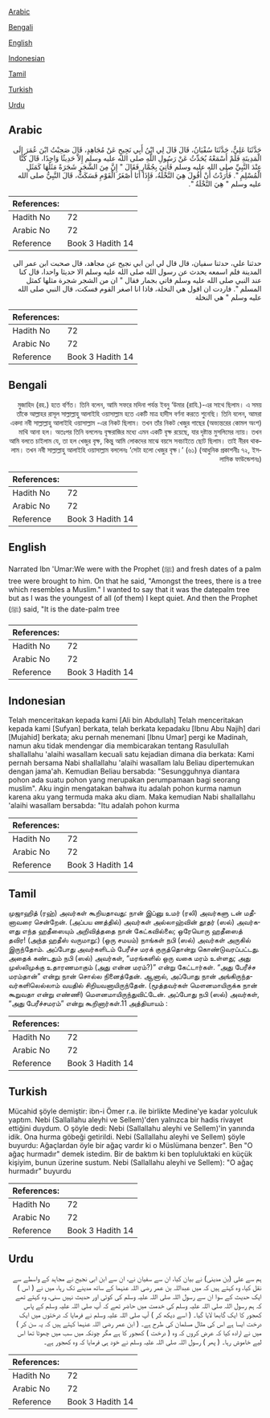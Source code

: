 [Arabic](#arabic)

[Bengali](#bengali)

[English](#english)

[Indonesian](#indonesian)

[Tamil](#tamil)

[Turkish](#turkish)

[Urdu](#urdu)

## Arabic


<div dir="rtl" lang="ar" style={{fontSize:'larger',backgroundColor:'#f8f9fa',padding:20}}>
حَدَّثَنَا عَلِيٌّ، حَدَّثَنَا سُفْيَانُ، قَالَ قَالَ لِي ابْنُ أَبِي نَجِيحٍ عَنْ مُجَاهِدٍ، قَالَ صَحِبْتُ ابْنَ عُمَرَ إِلَى الْمَدِينَةِ فَلَمْ أَسْمَعْهُ يُحَدِّثُ عَنْ رَسُولِ اللَّهِ صلى الله عليه وسلم إِلاَّ حَدِيثًا وَاحِدًا، قَالَ كُنَّا عِنْدَ النَّبِيِّ صلى الله عليه وسلم فَأُتِيَ بِجُمَّارٍ فَقَالَ ‏"‏ إِنَّ مِنَ الشَّجَرِ شَجَرَةً مَثَلُهَا كَمَثَلِ الْمُسْلِمِ ‏"‏‏.‏ فَأَرَدْتُ أَنْ أَقُولَ هِيَ النَّخْلَةُ، فَإِذَا أَنَا أَصْغَرُ الْقَوْمِ فَسَكَتُّ، قَالَ النَّبِيُّ صلى الله عليه وسلم ‏"‏ هِيَ النَّخْلَةُ ‏"‏‏.‏
</div>
<div style={{backgroundColor:'#f8f9fa',padding:20, marginBottom: 10}}><table> <thead> <tr> <th>References:</th> <th></th> </tr> </thead> <tbody><tr><td>Hadith No</td><td>72</td></tr><tr><td>Arabic No</td><td>72</td></tr><tr><td>Reference</td><td>Book 3 Hadith 14</td></tr></tbody></table></div>


<div dir="rtl" lang="ar" style={{fontSize:'larger',backgroundColor:'#f8f9fa',padding:20}}>
حدثنا علي، حدثنا سفيان، قال قال لي ابن ابي نجيح عن مجاهد، قال صحبت ابن عمر الى المدينة فلم اسمعه يحدث عن رسول الله صلى الله عليه وسلم الا حديثا واحدا، قال كنا عند النبي صلى الله عليه وسلم فاتي بجمار فقال " ان من الشجر شجرة مثلها كمثل المسلم ". فاردت ان اقول هي النخلة، فاذا انا اصغر القوم فسكت، قال النبي صلى الله عليه وسلم " هي النخلة
</div>
<div style={{backgroundColor:'#f8f9fa',padding:20, marginBottom: 10}}><table> <thead> <tr> <th>References:</th> <th></th> </tr> </thead> <tbody><tr><td>Hadith No</td><td>72</td></tr><tr><td>Arabic No</td><td>72</td></tr><tr><td>Reference</td><td>Book 3 Hadith 14</td></tr></tbody></table></div>

## Bengali


<div dir="rtl" lang="bn" style={{fontSize:'larger',backgroundColor:'#f8f9fa',padding:20}}>
মুজাহিদ (রহ.) হতে বর্ণিত। তিনি বলেন, আমি সফরে মদিনা পর্যন্ত ইবনু ‘উমার (রাযি.)-এর সাথে ছিলাম। এ সময় তাঁকে আল্লাহর রাসূল সাল্লাল্লাহু আলাইহি ওয়াসাল্লাম হতে একটি মাত্র হাদীস বর্ণনা করতে শুনেছি। তিনি বলেন, আমরা একদা নবী সাল্লাল্লাহু আলাইহি ওয়াসাল্লাম -এর নিকট ছিলাম। তখন তাঁর নিকট খেজুর গাছের (অভ্যন্তরের কোমল অংশ) মাথি আনা হল। অতঃপর তিনি বললেনঃ বৃক্ষরাজির মধ্যে এমন একটি বৃক্ষ রয়েছে, যার দৃষ্টান্ত মুসলিমের ন্যায়। তখন আমি বলতে চাইলাম যে, তা হল খেজুর বৃক্ষ, কিন্তু আমি লোকদের মাঝে বয়সে সবচাইতে ছোট ছিলাম। তাই নীরব থাকলাম। তখন নবী সাল্লাল্লাহু আলাইহি ওয়াসাল্লাম বললেনঃ ‘সেটা হলো খেজুর বৃক্ষ।’ (৬১) (আধুনিক প্রকাশনীঃ ৭২, ইসলামিক ফাউন্ডেশনঃ)
</div>
<div style={{backgroundColor:'#f8f9fa',padding:20, marginBottom: 10}}><table> <thead> <tr> <th>References:</th> <th></th> </tr> </thead> <tbody><tr><td>Hadith No</td><td>72</td></tr><tr><td>Arabic No</td><td>72</td></tr><tr><td>Reference</td><td>Book 3 Hadith 14</td></tr></tbody></table></div>

## English


<div dir="ltr" lang="en" style={{fontSize:'larger',backgroundColor:'#f8f9fa',padding:20}}>
Narrated Ibn 'Umar:We were with the Prophet (ﷺ) and fresh dates of a palm tree were brought to him. On that he said, "Amongst the trees, there is a tree which resembles a Muslim." I wanted to say that it was the datepalm tree but as I was the youngest of all (of them) I kept quiet. And then the Prophet (ﷺ) said, "It is the date-palm tree
</div>
<div style={{backgroundColor:'#f8f9fa',padding:20, marginBottom: 10}}><table> <thead> <tr> <th>References:</th> <th></th> </tr> </thead> <tbody><tr><td>Hadith No</td><td>72</td></tr><tr><td>Arabic No</td><td>72</td></tr><tr><td>Reference</td><td>Book 3 Hadith 14</td></tr></tbody></table></div>

## Indonesian


<div dir="ltr" lang="id" style={{fontSize:'larger',backgroundColor:'#f8f9fa',padding:20}}>
Telah menceritakan kepada kami [Ali bin Abdullah] Telah menceritakan kepada kami [Sufyan] berkata, telah berkata kepadaku [Ibnu Abu Najih] dari [Mujahid] berkata; aku pernah menemani [Ibnu Umar] pergi ke Madinah, namun aku tidak mendengar dia membicarakan tentang Rasulullah shallallahu 'alaihi wasallam kecuali satu kejadian dimana dia berkata: Kami pernah bersama Nabi shallallahu 'alaihi wasallam lalu Beliau dipertemukan dengan jama'ah. Kemudian Beliau bersabda: "Sesungguhnya diantara pohon ada suatu pohon yang merupakan perumpamaan bagi seorang muslim". Aku ingin mengatakan bahwa itu adalah pohon kurma namun karena aku yang termuda maka aku diam. Maka kemudian Nabi shallallahu 'alaihi wasallam bersabda: "Itu adalah pohon kurma
</div>
<div style={{backgroundColor:'#f8f9fa',padding:20, marginBottom: 10}}><table> <thead> <tr> <th>References:</th> <th></th> </tr> </thead> <tbody><tr><td>Hadith No</td><td>72</td></tr><tr><td>Arabic No</td><td>72</td></tr><tr><td>Reference</td><td>Book 3 Hadith 14</td></tr></tbody></table></div>

## Tamil


<div dir="ltr" lang="ta" style={{fontSize:'larger',backgroundColor:'#f8f9fa',padding:20}}>
முஜாஹித் (ரஹ்) அவர்கள் கூறியதாவது: நான் இப்னு உமர் (ரலி) அவர்களு டன் மதீனாவரை சென்றேன். (அப்பய ணத்தில்) அவர்கள் அல்லாஹ்வின் தூதர் (ஸல்) அவர்களது எந்த ஹதீஸையும் அறிவித்ததை நான் கேட்கவில்லை; ஒரேயொரு ஹதீஸைத் தவிர! (அந்த ஹதீஸ் வருமாறு:) (ஒரு சமயம்) நாங்கள் நபி (ஸல்) அவர்கள் அருகில் இருந்தோம். அப்போது அவர்களிடம் பேரீச்ச மரக் குருத்தொன்று கொண்டுவரப்பட்டது. அதைக் கண்டதும் நபி (ஸல்) அவர்கள், “மரங்களில் ஒரு வகை மரம் உள்ளது; அது முஸ்லிமுக்கு உதாரணமாகும் (அது என்ன மரம்?)” என்று கேட்டார்கள். “அது பேரீச்ச மரம்தான்” என்று நான் சொல்ல நினைத்தேன். ஆனால், அப்போது நான் அங்கிருந்தவர்களிலெல்லாம் வயதில் சிறியவனாயிருந்தேன். (மூத்தவர்கள் மௌனமாயிருக்க நான் கூறுவதா என்று எண்ணி) மௌனமாயிருந்துவிட்டேன். அப்போது நபி (ஸல்) அவர்கள், “அது பேரீச்சமரம்” என்று கூறினார்கள்.11 அத்தியாயம் :
</div>
<div style={{backgroundColor:'#f8f9fa',padding:20, marginBottom: 10}}><table> <thead> <tr> <th>References:</th> <th></th> </tr> </thead> <tbody><tr><td>Hadith No</td><td>72</td></tr><tr><td>Arabic No</td><td>72</td></tr><tr><td>Reference</td><td>Book 3 Hadith 14</td></tr></tbody></table></div>

## Turkish


<div dir="ltr" lang="tr" style={{fontSize:'larger',backgroundColor:'#f8f9fa',padding:20}}>
Mücahid şöyle demiştir: ibn-i Ömer r.a. ile birlikte Medine'ye kadar yolculuk yaptım. Nebi (Sallallahu aleyhi ve Sellem)'den yalnızca bir hadis rivayet ettiğini duydum. O şöyle dedi: Nebi (Sallallahu aleyhi ve Sellem)'in yanında idik. Ona hurma göbeği getirildi. Nebi (Sallallahu aleyhi ve Sellem) şöyle buyurdu: Ağaçlardan öyle bir ağaç vardır ki o Müslümana benzer". Ben "O ağaç hurmadır" demek istedim. Bir de baktım ki ben topluluktaki en küçük kişiyim, bunun üzerine sustum. Nebi (Sallallahu aleyhi ve Sellem): "O ağaç hurmadır" bu­yurdu
</div>
<div style={{backgroundColor:'#f8f9fa',padding:20, marginBottom: 10}}><table> <thead> <tr> <th>References:</th> <th></th> </tr> </thead> <tbody><tr><td>Hadith No</td><td>72</td></tr><tr><td>Arabic No</td><td>72</td></tr><tr><td>Reference</td><td>Book 3 Hadith 14</td></tr></tbody></table></div>

## Urdu


<div dir="rtl" lang="ur" style={{fontSize:'larger',backgroundColor:'#f8f9fa',padding:20}}>
ہم سے علی (بن مدینی) نے بیان کیا، ان سے سفیان نے، ان سے ابن ابی نجیح نے مجاہد کے واسطے سے نقل کیا، وہ کہتے ہیں کہ میں عبداللہ بن عمر رضی اللہ عنہما کے ساتھ مدینے تک رہا، میں نے ( اس ) ایک حدیث کے سوا ان سے رسول اللہ صلی اللہ علیہ وسلم کی کوئی اور حدیث نہیں سنی، وہ کہتے تھے کہ ہم رسول اللہ صلی اللہ علیہ وسلم کی خدمت میں حاضر تھے کہ آپ صلی اللہ علیہ وسلم کے پاس کھجور کا ایک گابھا لایا گیا۔ ( اسے دیکھ کر ) آپ صلی اللہ علیہ وسلم نے فرمایا کہ درختوں میں ایک درخت ایسا ہے اس کی مثال مسلمان کی طرح ہے۔ ( ابن عمر رضی اللہ عنہما کہتے ہیں کہ یہ سن کر ) میں نے ارادہ کیا کہ عرض کروں کہ وہ ( درخت ) کھجور کا ہے مگر چونکہ میں سب میں چھوٹا تھا اس لیے خاموش رہا۔ ( پھر ) رسول اللہ صلی اللہ علیہ وسلم نے خود ہی فرمایا کہ وہ کھجور ہے۔
</div>
<div style={{backgroundColor:'#f8f9fa',padding:20, marginBottom: 10}}><table> <thead> <tr> <th>References:</th> <th></th> </tr> </thead> <tbody><tr><td>Hadith No</td><td>72</td></tr><tr><td>Arabic No</td><td>72</td></tr><tr><td>Reference</td><td>Book 3 Hadith 14</td></tr></tbody></table></div>
